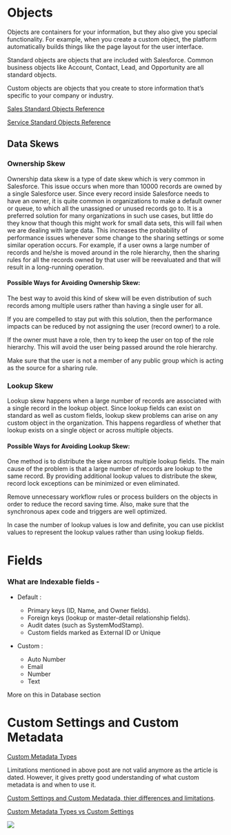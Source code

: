 # Objects 

Objects are containers for your information, but they also give you special functionality. For example, when you create a custom object, the platform automatically builds things like the page layout for the user interface.

Standard objects are objects that are included with Salesforce. Common business objects like Account, Contact, Lead, and Opportunity are all standard objects.

Custom objects are objects that you create to store information that’s specific to your company or industry.

[Sales Standard Objects Reference](https://developer.salesforce.com/docs/atlas.en-us.object_reference.meta/object_reference/sforce_api_erd_majors.htm)

[Service Standard Objects Reference](https://developer.salesforce.com/docs/atlas.en-us.object_reference.meta/object_reference/sforce_api_erd_support.htm)

## Data Skews

### Ownership Skew

Ownership data skew is a type of date skew which is very common in Salesforce. This issue occurs when more than 10000 records are owned by a single Salesforce user. Since every record inside Salesforce needs to have an owner, it is quite common in organizations to make a default owner or queue, to which all the unassigned or unused records go to. It is a preferred solution for many organizations in such use cases, but little do they know that though this might work for small data sets, this will fail when we are dealing with large data. This increases the probability of performance issues whenever some change to the sharing settings or some similar operation occurs. For example, if a user owns a large number of records and he/she is moved around in the role hierarchy, then the sharing rules for all the records owned by that user will be reevaluated and that will result in a long-running operation.

#### Possible Ways for Avoiding Ownership Skew:

The best way to avoid this kind of skew will be even distribution of such records among multiple users rather than having a single user for all.

If you are compelled to stay put with this solution, then the performance impacts can be reduced by not assigning the user (record owner) to a role.

If the owner must have a role, then try to keep the user on top of the role hierarchy. This will avoid the user being passed around the role hierarchy.

Make sure that the user is not a member of any public group which is acting as the source for a sharing rule.

### Lookup Skew

Lookup skew happens when a large number of records are associated with a single record in the lookup object. Since lookup fields can exist on standard as well as custom fields, lookup skew problems can arise on any custom object in the organization. This happens regardless of whether that lookup exists on a single object or across multiple objects.

#### Possible Ways for Avoiding Lookup Skew:

One method is to distribute the skew across multiple lookup fields. The main cause of the problem is that a large number of records are lookup to the same record. By providing additional lookup values to distribute the skew, record lock exceptions can be minimized or even eliminated.

Remove unnecessary workflow rules or process builders on the objects in order to reduce the record saving time. Also, make sure that the synchronous apex code and triggers are well optimized.

In case the number of lookup values is low and definite, you can use picklist values to represent the lookup values rather than using lookup fields.

# Fields

### What are Indexable fields -

- Default :
  - Primary keys (ID, Name, and Owner fields).
  - Foreign keys (lookup or master-detail relationship fields).
  - Audit dates (such as SystemModStamp).
  - Custom fields marked as External ID or Unique
- Custom :

  - Auto Number
  - Email
  - Number
  - Text

More on this in Database section

# Custom Settings and Custom Metadata

[Custom Metadata Types](https://www.salesforceben.com/custom-metadata-types/)

Limitations mentioned in above post are not valid anymore as the article is dated. However, it gives pretty good understanding of what custom metadata is and when to use it.

[Custom Settings and Custom Medatada, thier differences and limitations](https://www.biswajeetsamal.com/blog/difference-between-custom-settings-and-custom-metadata-types/).


[Custom Metadata Types vs Custom Settings](https://developer.salesforce.com/blogs/engineering/2017/10/platform-on-the-platform.html)

<img src="https://d259t2jj6zp7qm.cloudfront.net/images/v1507175772-cmt_features_summer_17_jaqorx.png"/>